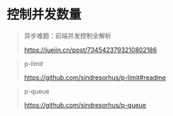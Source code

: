 # 控制并发数量

> 异步难题：前端并发控制全解析
>
> https://juejin.cn/post/7345423793210802186

> p-limit
>
> https://github.com/sindresorhus/p-limit#readme

> p-queue
>
> https://github.com/sindresorhus/p-queue



